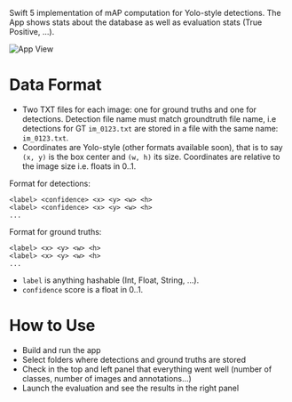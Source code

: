 Swift 5 implementation of mAP computation for Yolo-style detections. The App shows stats about the database as well as evaluation stats (True Positive, ...).

![App View](https://github.com/laclouis5/ObjectDetectionEvaluator/blob/master/app.png "Main View of the App")

# Data Format
* Two TXT files for each image: one for ground truths and one for detections. Detection file name must match groundtruth file name, i.e detections for GT `im_0123.txt` are stored in a file with the same name: `im_0123.txt`.
* Coordinates are Yolo-style (other formats available soon), that is to say `(x, y)` is the box center and `(w, h)` its size. Coordinates are relative to the image size i.e. floats in 0..1.

Format for detections:
```
<label> <confidence> <x> <y> <w> <h>
<label> <confidence> <x> <y> <w> <h>
...
````

Format for ground truths:
```
<label> <x> <y> <w> <h>
<label> <x> <y> <w> <h>
...
````

* `label` is anything hashable (Int, Float, String, ...).
* `confidence` score is a float in 0..1.

# How to Use
* Build and run the app
* Select folders where detections and ground truths are stored
* Check in the top and left panel that everything went well (number of classes, number of images and annotations...)
* Launch the evaluation and see the results in the right panel
